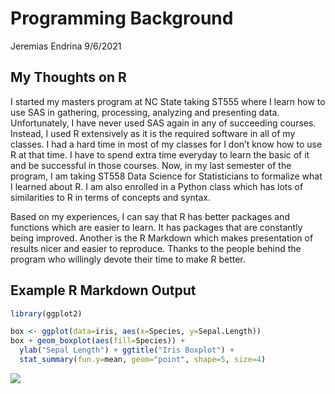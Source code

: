 Programming Background
================
Jeremias Endrina
9/6/2021

## My Thoughts on R

I started my masters program at NC State taking ST555 where I learn how
to use SAS in gathering, processing, analyzing and presenting data.
Unfortunately, I have never used SAS again in any of succeeding courses.
Instead, I used R extensively as it is the required software in all of
my classes. I had a hard time in most of my classes for I don’t know how
to use R at that time. I have to spend extra time everyday to learn the
basic of it and be successful in those courses. Now, in my last semester
of the program, I am taking ST558 Data Science for Statisticians to
formalize what I learned about R. I am also enrolled in a Python class
which has lots of similarities to R in terms of concepts and syntax.

Based on my experiences, I can say that R has better packages and
functions which are easier to learn. It has packages that are constantly
being improved. Another is the R Markdown which makes presentation of
results nicer and easier to reproduce. Thanks to the people behind the
program who willingly devote their time to make R better.

## Example R Markdown Output

``` r
library(ggplot2)

box <- ggplot(data=iris, aes(x=Species, y=Sepal.Length))
box + geom_boxplot(aes(fill=Species)) + 
  ylab("Sepal Length") + ggtitle("Iris Boxplot") +
  stat_summary(fun.y=mean, geom="point", shape=5, size=4) 
```

![](/Users/jeremiasendrinajr/Library/Mobile%20Documents/com~apple~CloudDocs/Git%20Repos/jerryendrina.github.io/_posts/2021-9-6-Second-Blog-Post_files/figure-gfm/unnamed-chunk-1-1.png)<!-- -->

